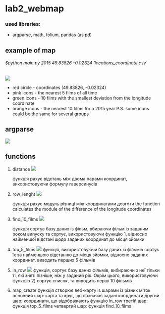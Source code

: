 # lab2_webmap

### used libraries:
- argparse, math, folium, pandas (as pd)

## example of map

###### $python main.py 2015 49.83826 -0.02324 'locations_coordinate.csv'
![](https://user-images.githubusercontent.com/91616572/153593820-6c95ed7f-70ff-42de-8d8e-9f5a3acde0b9.jpg)
- red circle - coordinates (49.83826, -0.02324)
- pink icons - the nearest 5 films of all time
- green icons - 10 films with the smallest deviation from the longitude coordinate
- orange icons - the nearest 10 films for a 2015 year
P.S. some icons could be the same for several groups

## argparse
![](https://user-images.githubusercontent.com/91616572/153593858-69e6fec1-b6d7-4fc2-b796-b7704d06fe43.jpg)


## functions
1) distance
    ![](https://user-images.githubusercontent.com/91616572/153593620-6343471d-9f7c-447a-91b1-347a7d98fd1f.jpg)
    

    функція рахує відстань між двома парами координат, використовуючи формулу гаверсинусів

2) row_lenght
    ![](https://user-images.githubusercontent.com/91616572/153593900-d6be3f0e-2140-4a52-ab0e-e5dec06b9357.jpg)
    
    функція рахує модуль різниці між координатами довготи
    the function calculates the module of the difference of the longitude coordinates

3) find_10_films
   ![](https://user-images.githubusercontent.com/91616572/153593934-e3fa041d-f89c-4e13-9371-4e754abfdcfc.jpg)

    функція сортує базу даних із фільм, вбираючи фільм із заданим роком випуску та сортує,
використовуючи функцію 1, відносно найменшої відстані щодо заданих координат до місця зйомки

4) top_5_films
    ![](https://user-images.githubusercontent.com/91616572/153594064-38b9dcfb-8f62-4fa3-9ce2-77de97499225.jpg)
    функція, використовуючи базу даних із фільмів сортує їх за найменшою відстанню до місця зйомки,
відносно заданих координат. виводить перших 5 фільмів

5) in_row
    ![](https://user-images.githubusercontent.com/91616572/153594097-00140baa-8ac4-4e7f-bcea-9364f3d90efe.jpg)
    функція, сортує базу даних фільмів, вибираючи з неї тільки ті, які зняті пізніше,
ніж у заданий рік. Окрім цього, використовуючи функцію 2) сортує список, та виводить перші 10 фільмів

6) map_create
    функція створює веб-карту із шарами із різних міток
    основний шар: карта та круг, що позначає задані координати
    другий шар: координати, що відображають функцію in_row
    третій шар: функція top_5_films
    четвертий шар: функція find_10_films
